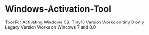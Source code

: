 # Windows-Activation-Tool
Tool For Activating Windows OS.
Tiny10 Version Works on tiny10 only
Legacy Version Works on Windows 7 and 8.0

